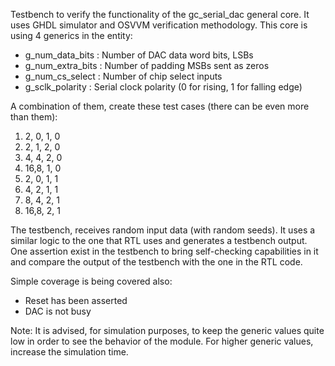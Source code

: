 Testbench to verify the functionality of the gc_serial_dac general core. It uses GHDL simulator and OSVVM verification methodology. This core is using 4 generics in the entity:
  - g_num_data_bits  : Number of DAC data word bits, LSBs
  - g_num_extra_bits : Number of padding MSBs sent as zeros
  - g_num_cs_select  : Number of chip select inputs
  - g_sclk_polarity  : Serial clock polarity (0 for rising, 1 for falling edge)

A combination of them, create these test cases (there can be even more than them):
  1. 2, 0, 1, 0
  2. 2, 1, 2, 0
  3. 4, 4, 2, 0
  4. 16,8, 1, 0
  5. 2, 0, 1, 1
  6. 4, 2, 1, 1
  7. 8, 4, 2, 1
  8. 16,8, 2, 1

The testbench, receives random input data (with random seeds). It uses a similar logic to the one that RTL uses and generates a testbench output. One assertion exist in the testbench to bring self-checking capabilities in it and compare the output of the testbench with the one in the RTL code. 

Simple coverage is being covered also:
  - Reset has been asserted
  - DAC is not busy

Note: It is advised, for simulation purposes, to keep the generic values quite low in order to see the behavior of the module. For higher generic values, increase the simulation time.

